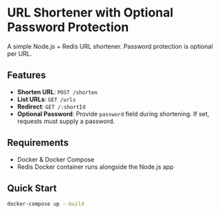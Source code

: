 # URL Shortener with Optional Password Protection

A simple Node.js + Redis URL shortener. Password protection is optional per URL.

## Features

- **Shorten URL**: `POST /shorten`
- **List URLs**: `GET /urls`
- **Redirect**: `GET /:shortId`
- **Optional Password**: Provide `password` field during shortening. If set, requests must supply a password.

## Requirements

- Docker & Docker Compose
- Redis Docker container runs alongside the Node.js app

## Quick Start

```bash
docker-compose up --build
